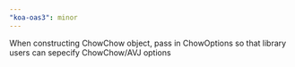 ```yaml
---
"koa-oas3": minor
---
```


When constructing ChowChow object, pass in ChowOptions so that library users can sepecify ChowChow/AVJ options
